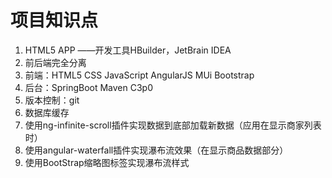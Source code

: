 # 项目知识点

1. HTML5 APP ——开发工具HBuilder，JetBrain IDEA
2. 前后端完全分离
3. 前端：HTML5 CSS JavaScript AngularJS MUi Bootstrap
4. 后台：SpringBoot Maven C3p0
5. 版本控制：git
6. 数据库缓存
7. 使用ng-infinite-scroll插件实现数据到底部加载新数据（应用在显示商家列表时）
8. 使用angular-waterfall插件实现瀑布流效果（在显示商品数据部分）
9. 使用BootStrap缩略图标签实现瀑布流样式